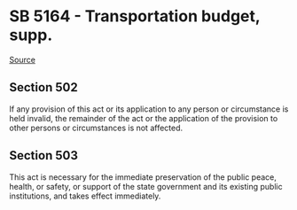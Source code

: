 # SB 5164 - Transportation budget, supp.

[Source](http://lawfilesext.leg.wa.gov/biennium/2023-24/Pdf/Bills/Senate%20Bills/5164.pdf)

## Section 502
If any provision of this act or its application to any person or circumstance is held invalid, the remainder of the act or the application of the provision to other persons or circumstances is not affected.

## Section 503
This act is necessary for the immediate preservation of the public peace, health, or safety, or support of the state government and its existing public institutions, and takes effect immediately.
